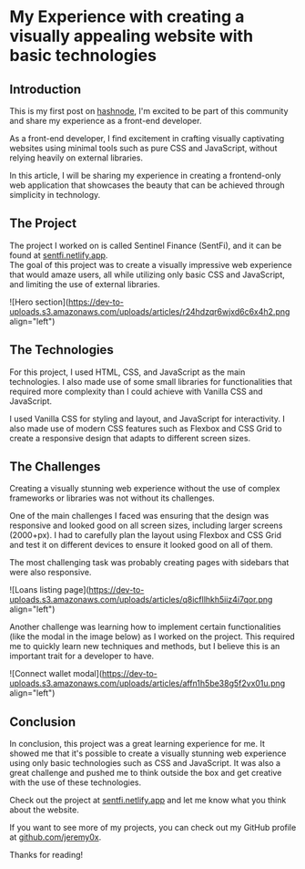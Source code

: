 # My Experience with creating a visually appealing website with basic technologies

## Introduction

This is my first post on [hashnode](https://hashnode.com), I'm excited to be part of this community and share my experience as a front-end developer.

As a front-end developer, I find excitement in crafting visually captivating websites using minimal tools such as pure CSS and JavaScript, without relying heavily on external libraries.

In this article, I will be sharing my experience in creating a frontend-only web application that showcases the beauty that can be achieved through simplicity in technology.

## The Project

The project I worked on is called Sentinel Finance (SentFi), and it can be found at [sentfi.netlify.app](http://sentfi.netlify.app).  
The goal of this project was to create a visually impressive web experience that would amaze users, all while utilizing only basic CSS and JavaScript, and limiting the use of external libraries.

![Hero section](https://dev-to-uploads.s3.amazonaws.com/uploads/articles/r24hdzqr6wjxd6c6x4h2.png align="left")

## The Technologies

For this project, I used HTML, CSS, and JavaScript as the main technologies. I also made use of some small libraries for functionalities that required more complexity than I could achieve with Vanilla CSS and JavaScript.

I used Vanilla CSS for styling and layout, and JavaScript for interactivity. I also made use of modern CSS features such as Flexbox and CSS Grid to create a responsive design that adapts to different screen sizes.

## The Challenges

Creating a visually stunning web experience without the use of complex frameworks or libraries was not without its challenges.

One of the main challenges I faced was ensuring that the design was responsive and looked good on all screen sizes, including larger screens (2000+px). I had to carefully plan the layout using Flexbox and CSS Grid and test it on different devices to ensure it looked good on all of them.

The most challenging task was probably creating pages with sidebars that were also responsive.

![Loans listing page](https://dev-to-uploads.s3.amazonaws.com/uploads/articles/q8icfllhkh5iiz4i7qor.png align="left")

Another challenge was learning how to implement certain functionalities (like the modal in the image below) as I worked on the project. This required me to quickly learn new techniques and methods, but I believe this is an important trait for a developer to have.

![Connect wallet modal](https://dev-to-uploads.s3.amazonaws.com/uploads/articles/affn1h5be38g5f2vx01u.png align="left")

## Conclusion

In conclusion, this project was a great learning experience for me. It showed me that it's possible to create a visually stunning web experience using only basic technologies such as CSS and JavaScript. It was also a great challenge and pushed me to think outside the box and get creative with the use of these technologies.

Check out the project at [sentfi.netlify.app](http://sentfi.netlify.app) and let me know what you think about the website.

If you want to see more of my projects, you can check out my GitHub profile at [github.com/jeremy0x](http://github.com/jeremy0x).

Thanks for reading!
